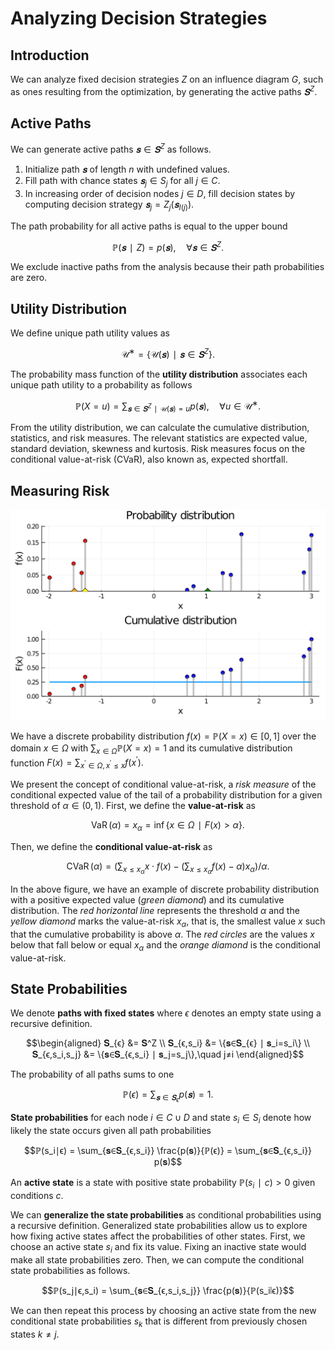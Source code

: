 # Analyzing Decision Strategies
## Introduction
We can analyze fixed decision strategies $Z$ on an influence diagram $G$, such as ones resulting from the optimization, by generating the active paths $𝐒^Z.$


## Active Paths
We can generate active paths $𝐬∈𝐒^Z$ as follows.

1) Initialize path $𝐬$ of length $n$ with undefined values.
2) Fill path with chance states $𝐬_j∈S_j$ for all $j∈C.$
3) In increasing order of decision nodes $j∈D$, fill decision states by computing decision strategy $𝐬_j=Z_j(𝐬_{I(j)}).$

The path probability for all active paths is equal to the upper bound

$$ℙ(𝐬∣Z)=p(𝐬), \quad ∀𝐬∈𝐒^Z.$$

We exclude inactive paths from the analysis because their path probabilities are zero.


## Utility Distribution
We define unique path utility values as

$$\mathcal{U}^∗=\{\mathcal{U}(𝐬)∣𝐬∈𝐒^Z\}.$$

The probability mass function of the **utility distribution** associates each unique path utility to a probability as follows

$$ℙ(X=u)=∑_{𝐬∈𝐒^Z∣\mathcal{U}(𝐬)=u} p(𝐬),\quad ∀u∈\mathcal{U}^∗.$$

From the utility distribution, we can calculate the cumulative distribution, statistics, and risk measures. The relevant statistics are expected value, standard deviation, skewness and kurtosis. Risk measures focus on the conditional value-at-risk (CVaR), also known as, expected shortfall.


## Measuring Risk
![](figures/risk_measures.svg)

We have a discrete probability distribution $f(x)=ℙ(X=x)∈[0, 1]$ over the domain $x∈Ω$ with $∑_{x∈Ω}ℙ(X=x)=1$ and its cumulative distribution function $F(x) = ∑_{x^′∈Ω, x^′≤x}f(x^′).$

We present the concept of conditional value-at-risk, a *risk measure* of the conditional expected value of the tail of a probability distribution for a given threshold of $α∈(0, 1).$ First, we define the **value-at-risk** as

$$\operatorname{VaR}(α) = x_α = \inf\{x∈Ω ∣ F(x) > α\}.$$

Then, we define the **conditional value-at-risk** as

$$\operatorname{CVaR}(α)=\left(∑_{x≤x_α} x ⋅ f(x) - \left(∑_{x≤x_α} f(x) - α\right) x_α \right) / α.$$

In the above figure, we have an example of discrete probability distribution with a positive expected value (*green diamond*) and its cumulative distribution. The *red horizontal line* represents the threshold $α$ and the *yellow diamond* marks the value-at-risk $x_α$, that is, the smallest value $x$ such that the cumulative probability is above $α.$ The *red circles* are the values $x$ below that fall below or equal $x_α$ and the *orange diamond* is the conditional value-at-risk.


## State Probabilities
We denote **paths with fixed states** where $ϵ$ denotes an empty state using a recursive definition.

$$\begin{aligned}
𝐒_{ϵ} &= 𝐒^Z \\
𝐒_{ϵ,s_i} &= \{𝐬∈𝐒_{ϵ} ∣ 𝐬_i=s_i\} \\
𝐒_{ϵ,s_i,s_j} &= \{𝐬∈𝐒_{ϵ,s_i} ∣ 𝐬_j=s_j\},\quad j≠i
\end{aligned}$$

The probability of all paths sums to one

$$ℙ(ϵ) = \sum_{𝐬∈𝐒_ϵ} p(𝐬) = 1.$$

**State probabilities** for each node $i∈C∪D$ and state $s_i∈S_i$ denote how likely the state occurs given all path probabilities

$$ℙ(s_i∣ϵ) = \sum_{𝐬∈𝐒_{ϵ,s_i}} \frac{p(𝐬)}{ℙ(ϵ)} = \sum_{𝐬∈𝐒_{ϵ,s_i}} p(𝐬)$$

An **active state** is a state with positive state probability $ℙ(s_i∣c)>0$ given conditions $c.$

We can **generalize the state probabilities** as conditional probabilities using a recursive definition. Generalized state probabilities allow us to explore how fixing active states affect the probabilities of other states. First, we choose an active state $s_i$ and fix its value. Fixing an inactive state would make all state probabilities zero. Then, we can compute the conditional state probabilities as follows.

$$ℙ(s_j∣ϵ,s_i) = \sum_{𝐬∈𝐒_{ϵ,s_i,s_j}} \frac{p(𝐬)}{ℙ(s_i∣ϵ)}$$

We can then repeat this process by choosing an active state from the new conditional state probabilities $s_k$ that is different from previously chosen states $k≠j.$
